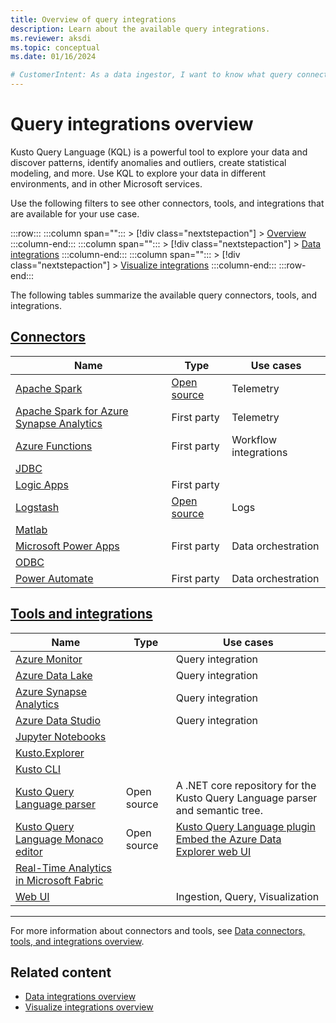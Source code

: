 ```yaml
---
title: Overview of query integrations
description: Learn about the available query integrations.
ms.reviewer: aksdi
ms.topic: conceptual
ms.date: 01/16/2024

# CustomerIntent: As a data ingestor, I want to know what query connectors and tools are available, so that I can choose the right one for my use case.
---
```

# Query integrations overview


Kusto Query Language (KQL) is a powerful tool to explore your data and discover patterns, identify anomalies and outliers, create statistical modeling, and more. Use KQL to explore your data in different environments, and in other Microsoft services.

Use the following filters to see other connectors, tools, and integrations that are available for your use case.


:::row:::
   :::column span="":::
      > [!div class="nextstepaction"]
      > [Overview](integrate-overview.md)
   :::column-end:::
   :::column span="":::
      > [!div class="nextstepaction"]
      > [Data integrations](integrate-data-overview.md)
   :::column-end:::
   :::column span="":::
      > [!div class="nextstepaction"]
      > [Visualize integrations](integrate-visualize-overview.md)
   :::column-end:::
:::row-end:::


The following tables summarize the available query connectors, tools, and integrations.

## [Connectors](#tab/connectors)

| Name                                                                                                       | Type                                                           | Use cases             |
| ---------------------------------------------------------------------------------------------------------- | -------------------------------------------------------------- | --------------------- |
| [Apache Spark](integrate-overview.md#apache-spark)                                                         | [Open source](https://github.com/Azure/azure-kusto-spark/)     | Telemetry             |
| [Apache Spark for Azure Synapse Analytics](integrate-overview.md#apache-spark-for-azure-synapse-analytics) | First party                                                    | Telemetry             |
| [Azure Functions](integrate-overview.md#azure-functions)                                                   | First party                                                    | Workflow integrations |
| [JDBC](integrate-overview.md#jdbc)                                                                         |                                                                |                       |
| [Logic Apps](integrate-overview.md#logic-apps)                                                             | First party                                                    |                       |
| [Logstash](integrate-overview.md#logstash)                                                                 | [Open source](https://github.com/Azure/logstash-output-kusto/) | Logs                  |
| [Matlab](integrate-overview.md#matlab)                                                                     |                                                                |                       |
| [Microsoft Power Apps](integrate-overview.md#power-apps)                                                   | First party                                                    | Data orchestration    |
| [ODBC](integrate-overview.md#odbc)                                                                         |                                                                |                       |
| [Power Automate](integrate-overview.md#power-automate)                                                     | First party                                                    | Data orchestration    |

## [Tools and integrations](#tab/integrations)

| Name                                                                                                     | Type        | Use cases                                                                                                                                                 |
| -------------------------------------------------------------------------------------------------------- | ----------- | ------ | 
| [Azure Monitor](integrate-overview.md#azure-monitor)                                                     |             | Query integration                                                                                                                                         |
| [Azure Data Lake](integrate-overview.md#azure-data-lake)                                                 |             | Query integration                                                                                                                                         |
| [Azure Synapse Analytics](integrate-overview.md#azure-synapse-analytics)                                 |             | Query integration                                                                                                                                         |
| [Azure Data Studio](integrate-overview.md#azure-data-studio)                                             |             | Query integration                                                                                                                                         |
| [Jupyter Notebooks](integrate-overview.md#jupyter-notebooks)                                             |             |                                                                                                                                                           |
| [Kusto.Explorer](integrate-overview.md#kustoexplorer)                                                    |             |                                                                                                                                                           |
| [Kusto CLI](integrate-overview.md#kusto-cli)                                                             |             |                                                                                                                                                           |
| [Kusto Query Language parser](integrate-overview.md#kql-parser)                                          | Open source | A .NET core repository for the Kusto Query Language parser and semantic tree.                                                                             |
| [Kusto Query Language Monaco editor](integrate-overview.md#monaco-editor-pluginembed)                    | Open source | [Kusto Query Language plugin](https://github.com/Azure/monaco-kusto)  [Embed the Azure Data Explorer web UI](./kusto/api/monaco/host-web-ux-in-iframe.md) |
| [Real-Time Analytics in Microsoft Fabric](integrate-overview.md#real-time-analytics-in-microsoft-fabric) |             |                                                                                                                                                           |
| [Web UI](integrate-overview.md#web-ui)                                                                   |             |  Ingestion, Query, Visualization          |

---

For more information about connectors and tools, see [Data connectors, tools, and integrations overview](integrate-overview.md#detailed-descriptions).

## Related content

* [Data integrations overview](integrate-data-overview.md)
* [Visualize integrations overview](integrate-visualize-overview.md)
